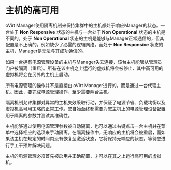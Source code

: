 # 主机的高可用

oVirt Manager使用隔离机制来保持集群中的主机都处于响应Manager的状态。一台处于 **Non Responsive** 状态的主机与一台处于 **Non Operational** 状态的主机是不同的。处于 **Non Operational** 状态的主机是能够与Manager正常通信的，但其配置是不正确的，例如缺少了必需的逻辑网络。而处于 **Non Responsive** 状态的主机，Manager是无法与其成功通信的。

如果一台拥有电源管理设备的主机与Manager失去连接，该台主机能够从管理员门户被隔离（重启）。所有在该主机之上运行的虚拟机将会被停止，其中高可用的虚拟机将会在另外的主机上启动。

所有电源管理的操作并不是直接由 oVirt Manager进行的，而是通过一台代理主机。因此，要完成电源管理操作，至少需要两台主机。

隔离机制允许集群对异常的主机失效采取行动，并保证了电源节省、负载均衡以及虚拟机高可用策略的正常工作。您自始至终都需要为您主机上的电源管理设备配置用于隔离的参数并测试其准确性。

主机能够通过使用电源管理参数被自动隔离，也可以通过右键点击一台主机并在菜单中选择相应的选项来手动隔离。在隔离操作中，无响应的主机将会被重启，而如果该主机在规定的时间内没有恢复至激活状态，它将保持无响应的状态，等待您进行手工干预并解决问题。

主机的电源管理必须首先被启用并正确配置，才可以在其之上运行高可用的虚拟机。
